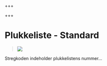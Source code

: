 +++

+++
# Plukkeliste - Standard

> ![](https://thetis-ims-reports.s3.eu-west-1.amazonaws.com/examples/PickingList-1.png)

Stregkoden indeholder plukkelistens nummer...